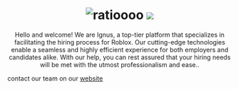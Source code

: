<h1 align="center">
 <img src="https://raw.githubusercontent.com/aljndaro/aljndaro/main/urmom.svg" alt="ratioooo" />
 <img src="https://skillicons.dev/icons?i=js,gcp,aws,nodejs,cloudflare,express,astro,html,css,vscode,tailwind,mongodb,firebase,twitter,typescript" />
</h1>
<center> Hello and welcome! We are Ignus, a top-tier platform that specializes in facilitating the hiring process for Roblox. Our cutting-edge technologies enable a seamless and highly efficient experience for both employers and candidates alike. With our help, you can rest assured that your hiring needs will be met with the utmost professionalism and ease.. </center>

contact our team on our [website](https://ignusapp.com)
